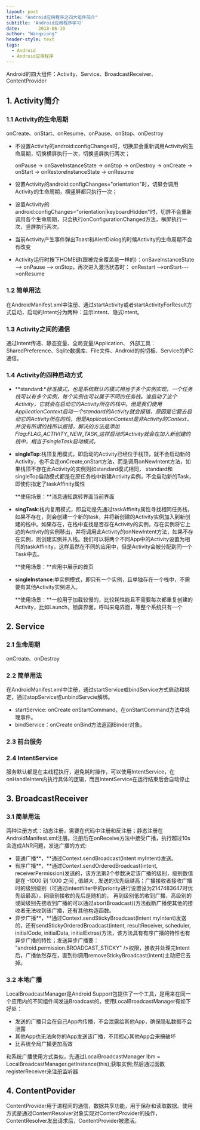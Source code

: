 ```yaml
---
layout: post
title: "Android应用程序之四大组件简介"
subtitle: 'Android应用程序学习'
date:       2018-06-10
author: "Wangxiong"
header-style: text
tags:
  - Android
  - Android应用程序
---
```

Android的四大组件：Activity、Service、BroadcastReceiver、ContentProvider

## 1. Activity简介

### 1.1 Activity的生命周期

onCreate、onStart、onResume、onPause、onStop、onDestroy

- 不设置Activity的android:configChanges时，切换屏会重新调用Activity的生命周期，切换横屏执行一次，切换竖屏执行两次；

  onPause -> onSaveInstanceState -> onStop -> onDestroy -> onCreate -> onStart -> onRestoreInstanceState -> onResume

- 设置Activity的android:configChanges="orientation"时，切屏会调用Activity的生命周期，横竖屏都只执行一次；

- 设置Activity的android:configChanges="orientation|keyboardHidden"时，切屏不会重新调用各个生命周期，只会执行onConfigurationChanged方法，横屏执行一次，竖屏执行两次。

- 当前Activity产生事件弹出Toast和AlertDialog的时候Activity的生命周期不会有改变

- Activity运行时按下HOME键(跟被完全覆盖是一样的)：onSaveInstanceState --> onPause --> onStop，再次进入激活状态时： onRestart -->onStart--->onResume

### 1.2 简单用法

在AndroidManifest.xml中注册、通过startActivity或者startActivityForResult方式启动，启动的Intent分为两种：显示Intent、隐式Intent。

### 1.3 Activity之间的通信

通过Intent传递、静态变量、全局变量/Application、 外部工具：SharedPreference、Sqlite数据库、File文件、Android的剪切板、Service的IPC通信。

### 1.4 Activity的四种启动方式

- **standard:**标准模式，也是系统默认的模式相当于多个实例实现，一个任务栈可以有多个实例，每个实例也可以属于不同的任务栈。谁启动了这个Activity，它就会在启动它的Activity所在的栈中。但是我们使用ApplicationContext启动一个standard的Activity就会报错，原因是它要去启动它的Activity所在的栈，但是ApplicationContext是非Activity的Context，并没有所谓的栈所以报错，解决的方法是添加Flag:FLAG_ACTIVITY_NEW_TASK,这样启动的Activity就会在加入新创建的栈中，相当于singleTask启动模式。*

- **singleTop**:栈顶复用模式，即启动的Activity已经位于栈顶，就不会启动新的Activity，也不会走onCreate,onStart方法，而是调用onNewIntent方法，如果栈顶不存在此Activity的实例则如standard模式相同， standard和singleTop启动模式都是在原任务栈中新建Activity实例，不会启动新的Task，即使你指定了taskAffinity属性

  **使用场景：**消息通知跳转界面当前界面

- **singTask**:栈内复用模式，即启动是先通过taskAffinity属性寻找相同任务栈，如果不存在，则会创建一个新的task，并将新创建的Activity实例加入到新创建的栈中。如果存在，在栈中查找是否存在Activity的实例，存在实例将它上边的Activity的实例移出，并将调用此Activity的onNewIntent方法，如果不存在实例，则创建实例并入栈。我们可以将两个不同App中的Activity设置为相同的taskAffinity，这样虽然在不同的应用中，但是Activity会被分配到同一个Task中去。

  **使用场景：**应用中展示的首页

- **singleInstance**:单实例模式，即只有一个实例，且单独存在一个栈中，不需要有其他Activity实例进入。

  **使用场景：**一般用于加载较慢的，比较耗性能且不需要每次都重复创建的Activity，比如Launch，锁屏界面，呼叫来电界面，等整个系统只有一个

## 2. Service

### 2.1 生命周期

onCreate、onDestroy

### 2.2 简单用法

在AndroidManifest.xml中注册，通过startService或bindService方式启动和绑定，通过stopService或unbindServcie解绑。

- startService: onCreate  onStartCommand，在onStartCommand方法中处理事件。
- bindService：onCreate onBind方法返回IBinder对象。

### 2.3 前台服务

### 2.4 IntentService

服务默认都是在主线程执行，避免耗时操作，可以使用IntentService，在onHandleInten内执行具体的逻辑，而且IntentService在运行结束后会自动停止

## 3. BroadcastReceiver

### 3.1 简单用法

两种注册方式：动态注册，需要在代码中注册和反注册；静态注册在AndroidManifest.xml注册。注册后在onReceive方法中接受广播，执行超过10s会造成ANR问题，发送广播的方式:

- 普通广播**，**通过Context.sendBroadcast(Intent myIntent)发送。
- 有序广播**，**通过Context.sendOrderedBroadcast(intent, receiverPermission)发送的，该方法第2个参数决定该广播的级别，级别数值是在 -1000 到 1000 之间 , 值越大 , 发送的优先级越高；广播接收者接收广播时的级别级别（可通过intentfilter中的priority进行设置设为2147483647时优先级最高），同级别接收的先后是随机的， 再到级别低的收到广播，高级别的或同级别先接收到广播的可以通过abortBroadcast()方法截断广播使其他的接收者无法收到该广播，还有其他构造函数。
- 异步广播**，**通过Context.sendStickyBroadcast(Intent myIntent)发送的，还有sendStickyOrderedBroadcast(intent, resultReceiver, scheduler,  initialCode, initialData, initialExtras)方法，该方法具有有序广播的特性也有异步广播的特性；发送异步广播要： "android.permission.BROADCAST_STICKY" />权限，接收并处理完Intent后，广播依然存在，直到你调用removeStickyBroadcast(intent)主动把它去掉。

### 3.2 本地广播

LocalBroadcastManager是Android Support包提供了一个工具，是用来在同一个应用内的不同组件间发送Broadcast的。使用LocalBroadcastManager有如下好处：

- 发送的广播只会在自己App内传播，不会泄露给其他App，确保隐私数据不会泄露
- 其他App也无法向你的App发送该广播，不用担心其他App会来搞破坏
- 比系统全局广播更加高效

和系统广播使用方式类似，先通过LocalBroadcastManager lbm = LocalBroadcastManager.getInstance(this);获取实例;然后通过函数registerReceiver来注册监听器

## 4. ContentPovider

ContentProvider用于进程间的通信，数据共享功能，用于保存和读取数据。使用方式是通过ContentResolver对象实现对ContentProvider的操作，ContentResolver发出请求后，ContentProvider被激活。